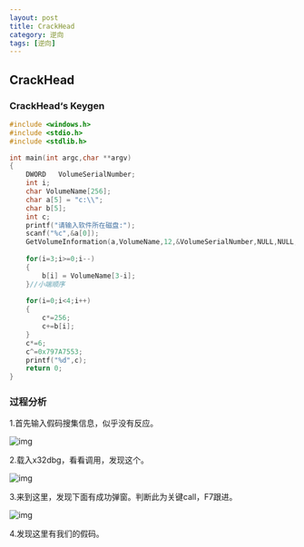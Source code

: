 ```yaml
---
layout: post
title: CrackHead
category: 逆向
tags: [逆向]
---
```


## CrackHead

### CrackHead‘s  Keygen

```c
#include <windows.h> 
#include <stdio.h> 
#include <stdlib.h>

int main(int argc,char **argv) 
{ 
	DWORD   VolumeSerialNumber; 
	int i;
	char VolumeName[256];
	char a[5] = "c:\\";
	char b[5];
	int c; 
	printf("请输入软件所在磁盘:"); 
	scanf("%c",&a[0]);
	GetVolumeInformation(a,VolumeName,12,&VolumeSerialNumber,NULL,NULL,NULL,10); //VolumeName卷标
	
	for(i=3;i>=0;i--)
	{
		b[i] = VolumeName[3-i];
	}//小端顺序 
	
	for(i=0;i<4;i++)
	{
		c*=256;
		c+=b[i];
	}
	c*=6;
	c^=0x797A7553;
	printf("%d",c);
    return 0; 
} 
```

### 过程分析

1.首先输入假码搜集信息，似乎没有反应。

![img](/assert/images/crackhead1.png)

2.载入x32dbg，看看调用，发现这个。

![img](/assert/images/crackhead2.png)

3.来到这里，发现下面有成功弹窗。判断此为关键call，F7跟进。

![img](/assert/images/crackhead3.png)

4.发现这里有我们的假码。
